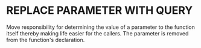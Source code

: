 # REPLACE PARAMETER WITH QUERY

Move responsibility for determining the value 
of a parameter to the function itself thereby making life easier for the callers.
The 
parameter is removed from the function's declaration.
